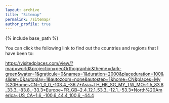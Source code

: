 ```yaml
---
layout: archive
title: "Sitemap"
permalink: /sitemap/
author_profile: true
---
```


{% include base_path %}

You can click the following link to find out the countries and regions that I have been to:

https://visitedplaces.com/view/?map=world&projection=geoOrthographic&theme=dark-green&water=1&graticule=0&names=1&duration=2000&placeduration=100&slider=0&autoplay=1&autozoom=none&autostep=1&home=CN&places=My%20Home~CN~1_0_0_-103.4_-36.7*Asia~TH_HK_SG_MY_TW_MO~1.5_83.8_33.3_-83.8_-33.3*Europe~FR_GB~2.4_12.1_53.3_-12.1_-53.3*North%20America~US_CA~1.6_-100.6_44.4_100.6_-44.4
